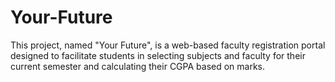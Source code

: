 # Your-Future
This project, named "Your Future", is a web-based faculty registration portal designed to facilitate students in selecting subjects and faculty for their current semester and calculating their CGPA based on marks.
